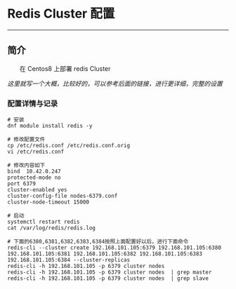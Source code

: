 # Redis Cluster 配置

------

## 简介

    在 Centos8 上部署 redis Cluster

*这里就写一个大概，比较好的，可以参考后面的链接，进行更详细，完整的设置*

### 配置详情与记录

```
# 安装
dnf module install redis -y

# 修改配置文件
cp /etc/redis.conf /etc/redis.conf.orig
vi /etc/redis.conf

# 修改内容如下
bind  10.42.0.247
protected-mode no
port 6379
cluster-enabled yes
cluster-config-file nodes-6379.conf
cluster-node-timeout 15000

# 启动
systemctl restart redis
cat /var/log/redis/redis.log

# 下面的6380,6381,6382,6383,6384按照上面配置好以后，进行下面命令
redis-cli --cluster create 192.168.101.105:6379 192.168.101.105:6380 192.168.101.105:6381 192.168.101.105:6382 192.168.101.105:6383 192.168.101.105:6384 --cluster-replicas
redis-cli -h 192.168.101.105 -p 6379 cluster nodes
redis-cli -h 192.168.101.105 -p 6379 cluster nodes  | grep master
redis-cli -h 192.168.101.105 -p 6379 cluster nodes  | grep slave
```